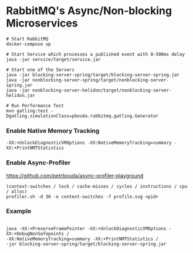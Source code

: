 # RabbitMQ's Async/Non-blocking Microservices

```
# Start RabbitMQ
docker-compose up

# Start Service which processes a published event with 0-500ms delay
java -jar service/target/service.jar

# Start one of the Servers
java -jar blocking-server-spring/target/blocking-server-spring.jar
java -jar nonblocking-server-spring/target/nonblocking-server-spring.jar
java -jar nonblocking-server-helidon/target/nonblocking-server-helidon.jar

# Run Performance Test
mvn gatling:test -Dgatling.simulationClass=pbouda.rabbitmq.gatling.Generator
```

### Enable Native Memory Tracking

```
-XX:+UnlockDiagnosticVMOptions -XX:NativeMemoryTracking=summary -XX:+PrintNMTStatistics
```

### Enable Async-Profiler

https://github.com/petrbouda/async-profiler-playground

```
(context-switches / lock / cache-misses / cycles / instructions / cpu / alloc)
profiler.sh -d 30 -e context-switches -f profile.svg <pid>
```

### Example 

```

java -XX:+PreserveFramePointer -XX:+UnlockDiagnosticVMOptions -XX:+DebugNonSafepoints /
-XX:NativeMemoryTracking=summary -XX:+PrintNMTStatistics /
-jar blocking-server-spring/target/blocking-server-spring.jar

```